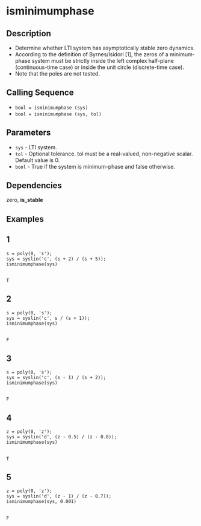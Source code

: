 # isminimumphase
## Description
- Determine whether LTI system has asymptotically stable zero dynamics. 
- According to the definition of Byrnes/Isidori [1], the zeros of a minimum-phase system must be strictly inside the left complex half-plane (continuous-time case) or inside the unit circle (discrete-time case). 
- Note that the poles are not tested.
## Calling Sequence
- `bool = isminimumphase (sys)`
- `bool = isminimumphase (sys, tol)`
## Parameters 
- `sys` - LTI system.
- `tol` - Optional tolerance. tol must be a real-valued, non-negative scalar. Default value is 0.
- `bool` - True if the system is minimum-phase and false otherwise.
## Dependencies
zero, __is_stable__
## Examples
## 1 
```
s = poly(0, 's');
sys = syslin('c', (s + 2) / (s + 5));
isminimumphase(sys)
```
##
    T
## 2
```
s = poly(0, 's');
sys = syslin('c', s / (s + 1));
isminimumphase(sys)
```
## 
    F
## 3
```
s = poly(0, 's');
sys = syslin('c', (s - 1) / (s + 2));
isminimumphase(sys)
```
##
    F
## 4
```
z = poly(0, 'z');
sys = syslin('d', (z - 0.5) / (z - 0.8));
isminimumphase(sys)
```
##
    T
## 5
```
z = poly(0, 'z');
sys = syslin('d', (z - 1) / (z - 0.7));
isminimumphase(sys, 0.001)
```
##
    F
  

